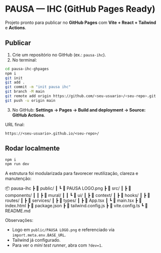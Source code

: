 # PAUSA — IHC (GitHub Pages Ready)

Projeto pronto para publicar no **GitHub Pages** com **Vite + React + Tailwind** e **Actions**.

## Publicar
1. Crie um repositório no GitHub (ex.: `pausa-ihc`).  
2. No terminal:
```bash
cd pausa-ihc-ghpages
npm i
git init
git add .
git commit -m "init pausa ihc"
git branch -M main
git remote add origin https://github.com/<seu-usuario>/<seu-repo>.git
git push -u origin main
```
3. No GitHub: **Settings → Pages → Build and deployment → Source: GitHub Actions**.

URL final:
```
https://<seu-usuario>.github.io/<seu-repo>/
```

## Rodar localmente
```bash
npm i
npm run dev
```

A estrutura foi modularizada para favorecer reutilização, clareza e manutenção:

📦 pausa-ihc
 ┣ 📂 public/
 ┃ ┗ 📄 PAUSA LOGO.png
 ┣ 📂 src/
 ┃ ┣ 📂 components/
 ┃ ┃ ┣ 📂 mural/
 ┃ ┃ ┗ 📂 ui/
 ┃ ┣ 📂 context/
 ┃ ┣ 📂 hooks/
 ┃ ┣ 📂 routes/
 ┃ ┣ 📂 services/
 ┃ ┣ 📂 types/
 ┃ ┣ 📄 App.tsx
 ┃ ┗ 📄 main.tsx
 ┣ 📄 index.html
 ┣ 📄 package.json
 ┣ 📄 tailwind.config.js
 ┣ 📄 vite.config.ts
 ┗ 📄 README.md


Observações:
- Logo em `public/PAUSA LOGO.png` e referenciado via `import.meta.env.BASE_URL`.
- Tailwind já configurado.
- Para ver o *mini test runner*, abra com `?dev=1`.
